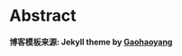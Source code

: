 # Abstract


**博客模板来源:  Jekyll theme by [Gaohaoyang](https://github.com/Gaohaoyang/gaohaoyang.github.io)**




